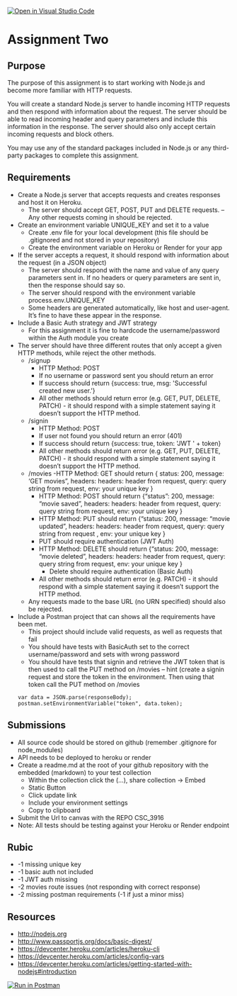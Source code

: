 [![Open in Visual Studio Code](https://classroom.github.com/assets/open-in-vscode-718a45dd9cf7e7f842a935f5ebbe5719a5e09af4491e668f4dbf3b35d5cca122.svg)](https://classroom.github.com/online_ide?assignment_repo_id=13801083&assignment_repo_type=AssignmentRepo)
# Assignment Two
## Purpose
The purpose of this assignment is to start working with Node.js and become more familiar with HTTP requests.

You will create a standard Node.js server to handle incoming HTTP requests and then respond with information about the request. The server should be able to read incoming header and query parameters and include this information in the response. The server should also only accept certain incoming requests and block others.

You may use any of the standard packages included in Node.js or any third-party packages to complete this assignment.

## Requirements
- Create a Node.js server that accepts requests and creates responses and host it on Heroku.
    - The server should accept GET, POST, PUT and DELETE requests. – Any other requests coming in should be rejected.
- Create an environment variable UNIQUE_KEY and set it to a value
    - Create .env file for your local development (this file should be .gitignored and not stored in your repository)
    - Create the environment variable on Heroku or Render for your app
- If the server accepts a request, it should respond with information about the request (in a JSON object)
    - The server should respond with the name and value of any query parameters sent in. If no headers or query parameters are sent in, then the response should say so.
    - The server should respond with the environment variable process.env.UNIQUE_KEY
    - Some headers are generated automatically, like host and user-agent. It’s fine to have these appear in the response.
- Include a Basic Auth strategy and JWT strategy
    - For this assignment it is fine to hardcode the username/password within the Auth module you create
- The server should have three different routes that only accept a given HTTP methods, while reject the other methods.
    - /signup
        - HTTP Method: POST 
        - If no username or password sent you should return an error
        - If success should return {success: true, msg: 'Successful created new user.'}
        - All other methods should return error (e.g. GET, PUT, DELETE, PATCH) - it should respond with a simple statement saying it doesn’t support the HTTP method.
    - /signin
        - HTTP Method: POST 
        - If user not found you should return an error (401)
        - If success should return {success: true, token: 'JWT ' + token}
        - All other methods should return error (e.g. GET, PUT, DELETE, PATCH) - it should respond with a simple statement saying it doesn’t support the HTTP method.
    - /movies
        -HTTP Method: GET should return { status: 200, message: ‘GET movies”,  headers: headers: header from request,  query: query string from request, env: your unique key  }
        - HTTP Method: POST should return {“status”: 200, message: “movie saved”, headers: headers: header from request,  query: query string from request, env: your unique key  }
        - HTTP Method: PUT should return {“status: 200, message: “movie updated”, headers: headers: header from request,  query: query string from request , env: your unique key  }
        - PUT should require authentication (JWT Auth)
        - HTTP Method: DELETE should return {“status: 200, message: “movie deleted”, headers: headers: header from request,  query: query string from request, env: your unique key  }
            - Delete should require authentication (Basic Auth)
        - All other methods should return error (e.g. PATCH) - it should respond with a simple statement saying it doesn’t support the HTTP method.
    - Any requests made to the base URL (no URN specified) should also be rejected. 
- Include a Postman project that can shows all the requirements have been met.
    - This project should include valid requests, as well as requests that fail 
    - You should have tests with BasicAuth set to the correct username/password and sets with wrong password
    - You should have tests that signin and retrieve the JWT token that is then used to call the PUT method on /movies – hint (create a signin request and store the token in the environment.  Then using that token call the PUT method on /movies
    ``` 
    var data = JSON.parse(responseBody);
    postman.setEnvironmentVariable("token", data.token);
    ```
## Submissions
- All source code should be stored on github (remember .gitignore for node_modules)
- API needs to be deployed to heroku or render
- Create a readme.md at the root of your github repository with the embedded (markdown) to your test collection
    - Within the collection click the (…), share collection -> Embed
    - Static Button
    - Click update link
    - Include your environment settings
    - Copy to clipboard 
- Submit the Url to canvas with the REPO CSC_3916
- Note: All tests should be testing against your Heroku or Render endpoint

## Rubic
- -1 missing unique key 
- -1 basic auth not included
- -1 JWT auth missing
- -2 movies route issues (not responding with correct response)
- -2 missing postman requirements (-1 if just a minor miss)

## Resources
- http://nodejs.org
- http://www.passportjs.org/docs/basic-digest/
- https://devcenter.heroku.com/articles/heroku-cli 
- https://devcenter.heroku.com/articles/config-vars 
- https://devcenter.heroku.com/articles/getting-started-with-nodejs#introduction

[![Run in Postman](https://run.pstmn.io/button.svg)](https://app.getpostman.com/run-collection/1e37a1a45fd828a9cb10)
